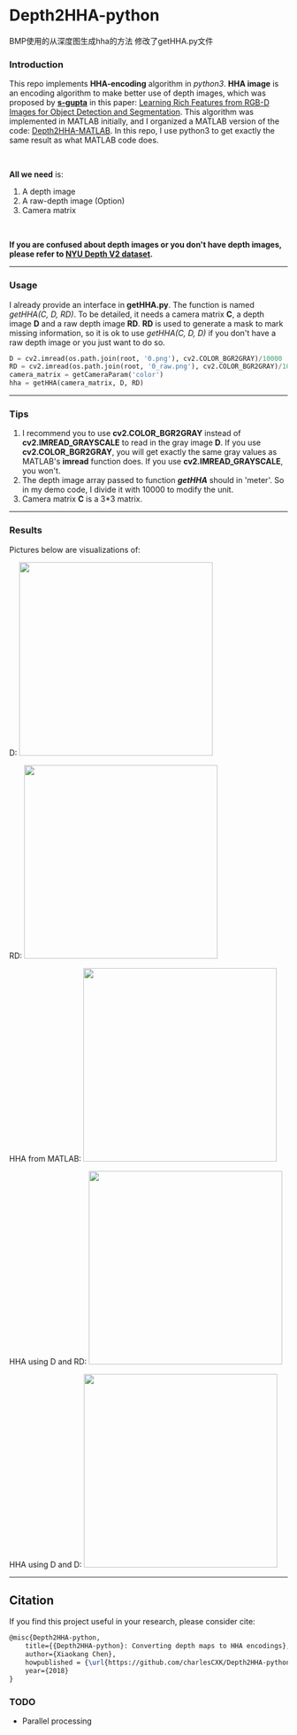 # Depth2HHA-python
BMP使用的从深度图生成hha的方法
修改了getHHA.py文件

### Introduction

This repo implements **HHA-encoding** algorithm in *python3*. **HHA image** is an encoding algorithm to make better use of depth images, which was proposed by  **<a href='https://github.com/s-gupta'>s-gupta</a>** in this paper:  <a href='https://arxiv.org/pdf/1407.5736.pdf'>Learning Rich Features from RGB-D Images for Object Detection and Segmentation</a>. This algorithm was implemented in MATLAB initially, and I organized a MATLAB version of the code: <a href='https://github.com/charlesCXK/Depth2HHA'>Depth2HHA-MATLAB</a>. In this repo, I use python3 to get exactly the same result as what MATLAB code does.

<br>

**All we need** is: 

1. A depth image
2. A raw-depth image (Option)
3. Camera matrix

<br>

**If you are confused about depth images or you don't have depth images, please refer to <a href='https://cs.nyu.edu/~silberman/datasets/nyu_depth_v2.html'>NYU Depth V2 dataset</a>.**

---



### Usage

I already provide an interface in **getHHA.py**. The function is named *getHHA(C, D, RD)*. To be detailed, it needs a camera matrix **C**, a depth image **D** and a raw depth image **RD**. **RD** is used to generate a mask to mark missing information, so it is ok to use *getHHA(C, D, D)* if you don't have a raw depth image or you just want to do so.

```python
D = cv2.imread(os.path.join(root, '0.png'), cv2.COLOR_BGR2GRAY)/10000
RD = cv2.imread(os.path.join(root, '0_raw.png'), cv2.COLOR_BGR2GRAY)/10000
camera_matrix = getCameraParam('color')
hha = getHHA(camera_matrix, D, RD)
```

---



### Tips

1. I recommend you to use **cv2.COLOR_BGR2GRAY** instead of **cv2.IMREAD_GRAYSCALE** to read in the gray image **D**. If you use **cv2.COLOR_BGR2GRAY**, you will get exactly the same gray values as MATLAB's **imread** function does. If you use **cv2.IMREAD_GRAYSCALE**, you won't.
2. The depth image array passed to function ***getHHA*** should in 'meter'. So in my demo code, I divide it with 10000 to modify the unit.
3. Camera matrix **C** is a 3*3 matrix.

---



### Results

Pictures below are visualizations of:

D:
<img src='demo/0.png' width='350'>

RD:
<img src='demo/0_raw.png' width='350'>

HHA from MATLAB:
<img src='demo/matlab_hha.png' width='350'>

HHA using D and RD:
<img src='demo/hha.png' width='350'>

HHA using D and D:
<img src='demo/hha_complete.png' width='350'>

---



## Citation

If you find this project useful in your research, please consider cite:

```latex
@misc{Depth2HHA-python,
    title={{Depth2HHA-python}: Converting depth maps to HHA encodings},
    author={Xiaokang Chen},
    howpublished = {\url{https://github.com/charlesCXK/Depth2HHA-python}},
    year={2018}
}
```



### TODO

- Parallel processing

